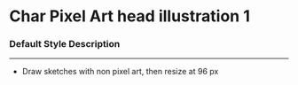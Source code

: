 # Char Pixel Art head illustration 1

### Default Style Description
---
- Draw sketches with non pixel art, then resize at 96 px